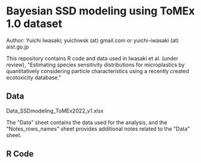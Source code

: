 # Bayesian SSD modeling using ToMEx 1.0 dataset
Author: Yuichi Iwasaki; yuichiwsk (at) gmail.com or yuichi-iwasaki (at) aist.go.jp 

This repository contains R code and data used in Iwasaki et al. (under review), "Estimating species sensitivity distributions for microplastics by quantitatively considering particle characteristics using a recently created ecotoxicity database."

## Data
Data_SSDmodeling_ToMEx2022_v1.xlsx

The "Data" sheet contains the data used for the analysis, and the "Notes_rows_names" sheet provides additional notes related to the "Data" sheet.

## R Code





